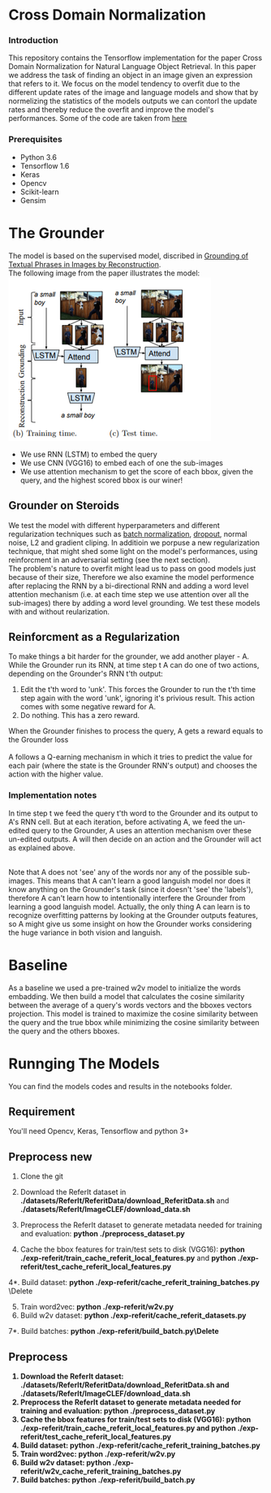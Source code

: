 # Cross Domain Normalization

### Introduction

This repository contains the Tensorflow implementation for the paper Cross Domain Normalization for Natural Language Object Retrieval. In this paper we address the task of finding an object in an image given an expression that refers to it. We focus on the model tendency to overfit due to the different update rates of the image and language models and show that by normelizing the statistics of the models outputs we can contorl the update rates and thereby reduce the overfit and improve the model's performances. Some of the code are taken from [here](https://github.com/ronghanghu/natural-language-object-retrieval)

### Prerequisites
<ul>
<li> Python 3.6
<li> Tensorflow 1.6
<li> Keras
<li> Opencv
<li> Scikit-learn
<li> Gensim
</ul>

# The Grounder
The model is based on the supervised model, discribed in [Grounding of Textual Phrases in Images by
Reconstruction](https://arxiv.org/pdf/1511.03745.pdf).<br> 
The following image from the paper illustrates the model:<br>
![ill](./images/base_model.png)
<ul>
<li>We use RNN (LSTM) to embed the query</li>
<li>We use CNN (VGG16) to embed each of one the sub-images</li>
<li>We use attention mechanism to get the score of each bbox, given the query, and the highest scored bbox is our winer! </li> 
</ul>

## Grounder on Steroids 

We test the model with different hyperparameters and different regularization techniques such as [batch normalization](https://arxiv.org/abs/1502.03167), [dropout](https://arxiv.org/pdf/1207.0580.pdf), normal noise, L2 and gradient cliping. In additioin we porpuse a new regularization technique, that might shed some light on the model's performances, using reinforcment in an adversarial setting (see the next section).<br>
The problem's nature to overfit might lead us to pass on good models just because of their size, Therefore we also examine the model performence after replacing the RNN by a bi-directional RNN and adding a word level attention mechanism (i.e. at each time step we use attention over all the sub-images) there by adding a word level grounding. We test these models with and without reularization.

## Reinforcment  as a Regularization

To make things a bit harder for the grounder, we add another player - A. While the Grounder run its RNN, at time step t A can do one of two actions, depending on the Grounder's RNN t'th output:
<ol> 
<li>Edit the t'th word to 'unk'. This forces the Grounder to run the t'th time step again with the word 'unk', ignoring it's privious result. This action comes with some negative reward for A.</li>
<li> Do nothing. This has a zero reward.
</ol>
When the Grounder finishes to process the query, A gets a reward equals to the Grounder loss<br><br>
A follows a Q-earning mechanism in which it tries to predict the value for each <state, action> pair (where the state is the Grounder RNN's output) and chooses the action with the higher value. 

###  Implementation notes

In time step t we feed the query t'th word to the Grounder and its output to A's RNN cell. But at each iteration, before activating A, we feed the un-edited query to the Grounder, A uses an attention mechanism over these un-edited outputs. A will then decide on an action and the Grounder will act as explained above.<br><br>

Note that A does not 'see' any of the words nor any of the possible sub-images. This means that A can't learn a good languish model nor does it know anything on the Grounder's task (since it doesn't 'see' the 'labels'), therefore A can't learn how to intentionally interfere the Grounder from learning a good languish model. Actually, the only thing A can learn is to recognize overfitting patterns by looking at the Grounder outputs features, so A might give us some insight on how the Grounder works considering the huge variance in both vision and languish.

# Baseline

As a baseline we used a pre-trained w2v model to initialize the words embadding. We then build a model that calculates the cosine similarity between the average of a query's words vectors and the bboxes vectors projection. This model is trained to maximize the cosine similarity between the query and the true bbox while minimizing the cosine similarity between the query and the others bboxes.

# Runnging The Models

You can find the models codes and results in the notebooks folder.

## Requirement

You'll need Opencv, Keras, Tensorflow and python 3+  

## Preprocess new
1. Clone the git 

2. Download the ReferIt dataset in <b>./datasets/ReferIt/ReferitData/download_ReferitData.sh</b> and <b>./datasets/ReferIt/ImageCLEF/download_data.sh</b>

3. Preprocess the ReferIt dataset to generate metadata needed for training and evaluation: <b>python ./preprocess_dataset.py</b>

4. Cache the bbox features for train/test sets to disk (VGG16): <b>python ./exp-referit/train_cache_referit_local_features.py</b> and <b>python ./exp-referit/test_cache_referit_local_features.py</b>

4*. Build dataset: <b>python ./exp-referit/cache_referit_training_batches.py</b> \\Delete

5. Train word2vec: <b>python ./exp-referit/w2v.py</b>
6. Build w2v dataset: <b>python ./exp-referit/cache_referit_datasets.py</b>

7*. Build batches: <b>python ./exp-referit/build_batch.py\\Delete


## Preprocess

1. Download the ReferIt dataset: <b>./datasets/ReferIt/ReferitData/download_ReferitData.sh</b> and <b>./datasets/ReferIt/ImageCLEF/download_data.sh</b>
2. Preprocess the ReferIt dataset to generate metadata needed for training and evaluation: <b>python ./preprocess_dataset.py</b>
3. Cache the bbox features for train/test sets to disk (VGG16): <b>python ./exp-referit/train_cache_referit_local_features.py</b> and <b>python ./exp-referit/test_cache_referit_local_features.py</b>
4. Build dataset: <b>python ./exp-referit/cache_referit_training_batches.py</b>
5. Train word2vec: <b>python ./exp-referit/w2v.py</b>
6. Build w2v dataset: <b>python ./exp-referit/w2v_cache_referit_training_batches.py</b>
7. Build batches: <b>python ./exp-referit/build_batch.py
